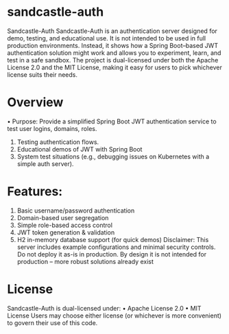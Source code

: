 # sandcastle-auth
Sandcastle-Auth
Sandcastle-Auth is an authentication server designed for demo, testing, and educational use. It is not intended to be used in full production environments. Instead, it shows how a Spring Boot–based JWT authentication solution might work and allows you to experiment, learn, and test in a safe sandbox. The project is dual-licensed under both the Apache License 2.0 and the MIT License, making it easy for users to pick whichever license suits their needs.

# Overview
   • Purpose: Provide a simplified Spring Boot JWT authentication service to test user logins, domains, roles.
   1. Testing authentication flows.
   2. Educational demos of JWT with Spring Boot
   3. System test situations (e.g., debugging issues on Kubernetes with a simple auth server).


# Features:
   1. Basic username/password authentication
   2. Domain-based user segregation
   3. Simple role-based access control
   4. JWT token generation & validation
   5. H2 in-memory database support (for quick demos)
   Disclaimer: This server includes example configurations and minimal security controls. Do not deploy it as-is in production. By design it is not intended for production – more robust solutions already exist

# License
   Sandcastle-Auth is dual-licensed under:
   • Apache License 2.0
   • MIT License
   Users may choose either license (or whichever is more convenient) to govern their use of this code.

